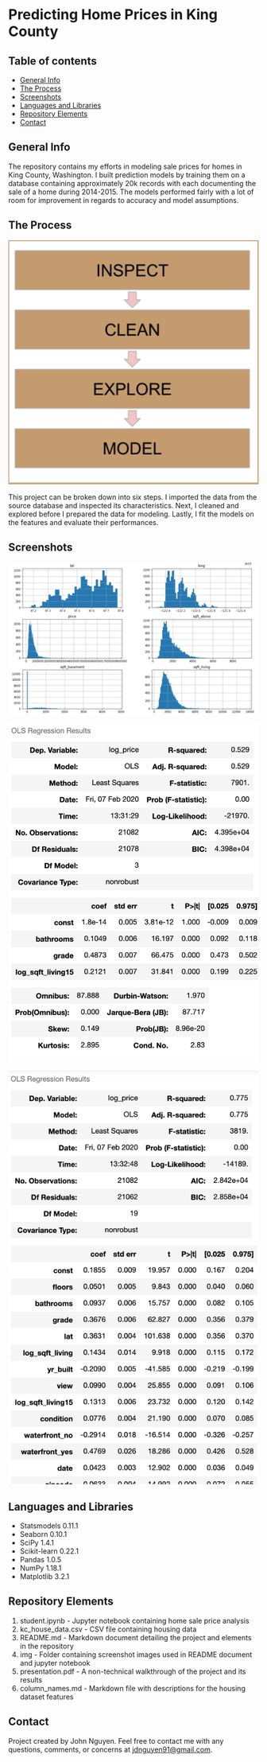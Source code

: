 # Predicting Home Prices in King County 

## Table of contents
* [General Info](#general-info)
* [The Process](#the-process)
* [Screenshots](#screenshots)
* [Languages and Libraries](#languages-and-libraries)
* [Repository Elements](#repository-elements)
* [Contact](#contact)

## General Info
The repository contains my efforts in modeling sale prices for homes in King County, Washington.  I built prediction models by training them on a database containing approximately 20k records with each documenting the sale of a home during 2014-2015.  The models performed fairly with a lot of room for improvement in regards to accuracy and model assumptions.  

## The Process 
![Data Science Process](./img/Mod2Process.png)

This project can be broken down into six steps. I imported the data from the source database and inspected its characteristics. Next, I cleaned and explored before I prepared the data for modeling.  Lastly, I fit the models on the features and evaluate their performances.       

## Screenshots
![Variable Distriubtions](./img/Mod2Plots.png)

![Manual Model Results](./img/Mod2Model1.png)

![Stepwise Model Results](./img/Mod2Model2.png)

## Languages and Libraries
* Statsmodels 0.11.1
* Seaborn 0.10.1
* SciPy 1.4.1
* Scikit-learn 0.22.1
* Pandas 1.0.5
* NumPy 1.18.1
* Matplotlib 3.2.1

## Repository Elements
1. student.ipynb - Jupyter notebook containing home sale price analysis
2. kc_house_data.csv - CSV file containing housing data
3. README.md - Markdown document detailing the project and elements in the repository
4. img - Folder containing screenshot images used in README document and jupyter notebook
5. presentation.pdf - A non-technical walkthrough of the project and its results
6. column_names.md - Markdown file with descriptions for the housing dataset features

## Contact
Project created by John Nguyen.  Feel free to contact me with any questions, comments, or concerns at jdnguyen91@gmail.com.
